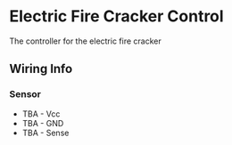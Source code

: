 Electric Fire Cracker Control
===

The controller for the electric fire cracker

## Wiring Info

### Sensor

  * TBA - Vcc
  * TBA - GND
  * TBA - Sense
